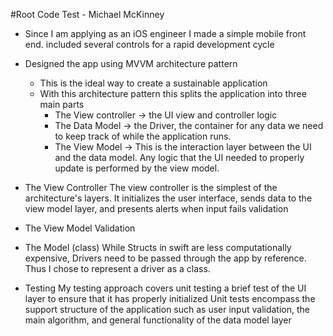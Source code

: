 #Root Code Test - Michael McKinney

- Since I am applying as an iOS engineer I made a simple mobile front end.
	included several controls for a rapid development cycle

- Designed the app using MVVM architecture pattern
	- This is the ideal way to create a sustainable application
	- With this architecture pattern this splits the application into three main parts
		- The View controller -> the UI view and controller logic
		- The Data Model -> the Driver, the container for any data we need to keep track of while the application runs. 
		- The View Model -> This is the interaction layer between the UI and the data model. Any logic that the UI needed to properly update is performed by the view model.
		
- The View Controller
	The view controller is the simplest of the architecture's layers. It initializes the user interface, sends data to the view model layer, and presents alerts when input fails validation
	
- The View Model
	Validation

- The Model (class)
	While Structs in swift are less computationally expensive, Drivers need to be passed through the app by reference. Thus I chose to represent a driver as a class.
	
- Testing
	My testing approach covers unit testing a brief test of the UI layer to ensure that it has properly initialized
	Unit tests encompass the support structure of the application such as user input validation, the main algorithm, and general functionality of the data model layer
	

